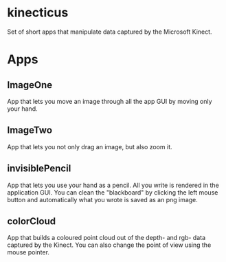 kinecticus
==========

Set of short apps that manipulate data captured by the Microsoft Kinect.

Apps
====

ImageOne
--------
App that lets you move an image through all the app GUI by moving only your hand.

ImageTwo
--------
App that lets you not only drag an image, but also zoom it.

invisiblePencil
---------------
App that lets you use your hand as a pencil. All you write is rendered in the application GUI.
You can clean the "blackboard" by clicking the left mouse button and automatically what you wrote is saved as an png image.

colorCloud
----------
App that builds a coloured point cloud out of the depth- and rgb- data captured by the Kinect.
You can also change the point of view using the mouse pointer.
